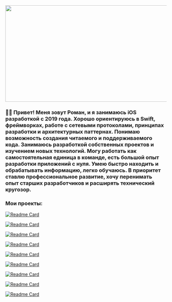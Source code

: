 
<!---
<div align="center">
  <img src="https://media.giphy.com/media/1GEATImIxEXVR79Dhk/giphy.gif" width="600" height="300"/>
</div>
-->

<div align="center">
  <img src="https://media.giphy.com/media/giKklFontfveZrNXjz/giphy.gif" width="600" height="300"/>
</div>


### :man_technologist: Привет! Меня зовут Роман, и я занимаюсь iOS разработкой с 2019 года. Хорошо ориентируюсь в Swift, фреймворках, работе с сетевыми протоколами, принципах разработки и архитектурных паттернах. Понимаю возможность создания читаемого и поддерживаемого кода. Занимаюсь разработкой собственных проектов и изучением новых технологий. Могу работать как самостоятельная единица в команде, есть большой опыт разработки приложений с нуля. Умею быстро находить и обрабатывать информацию, легко обучаюсь. В приоритет ставлю профессиональное развитие, хочу перенимать опыт старших разработчиков и расширять технический кругозор.
### Мои проекты:

[![Readme Card](https://github-readme-stats.vercel.app/api/pin/?username=RomanElfimov&repo=TeplocomCloud&theme=tokyonight)](https://github.com/RomanElfimov/TeplocomCloud)

[![Readme Card](https://github-readme-stats.vercel.app/api/pin/?username=RomanElfimov&repo=FitoBast&theme=tokyonight)](https://github.com/RomanElfimov/FitoBast)

[![Readme Card](https://github-readme-stats.vercel.app/api/pin/?username=RomanElfimov&repo=DemoDev&theme=tokyonight)](https://github.com/RomanElfimov/DemoDev)

[![Readme Card](https://github-readme-stats.vercel.app/api/pin/?username=RomanElfimov&repo=IMusic&theme=tokyonight)](https://github.com/RomanElfimov/IMusic)

[![Readme Card](https://github-readme-stats.vercel.app/api/pin/?username=RomanElfimov&repo=Twitter&theme=tokyonight)](https://github.com/RomanElfimov/Twitter)

[![Readme Card](https://github-readme-stats.vercel.app/api/pin/?username=RomanElfimov&repo=Uber&theme=tokyonight)](https://github.com/RomanElfimov/Uber)

[![Readme Card](https://github-readme-stats.vercel.app/api/pin/?username=RomanElfimov&repo=VKNewsFeed&theme=tokyonight)](https://github.com/RomanElfimov/VKNewsFeed)

[![Readme Card](https://github-readme-stats.vercel.app/api/pin/?username=RomanElfimov&repo=Tinder&theme=tokyonight)](https://github.com/RomanElfimov/Tinder)

[![Readme Card](https://github-readme-stats.vercel.app/api/pin/?username=RomanElfimov&repo=BankingApp&theme=tokyonight)](https://github.com/RomanElfimov/BankingApp)
